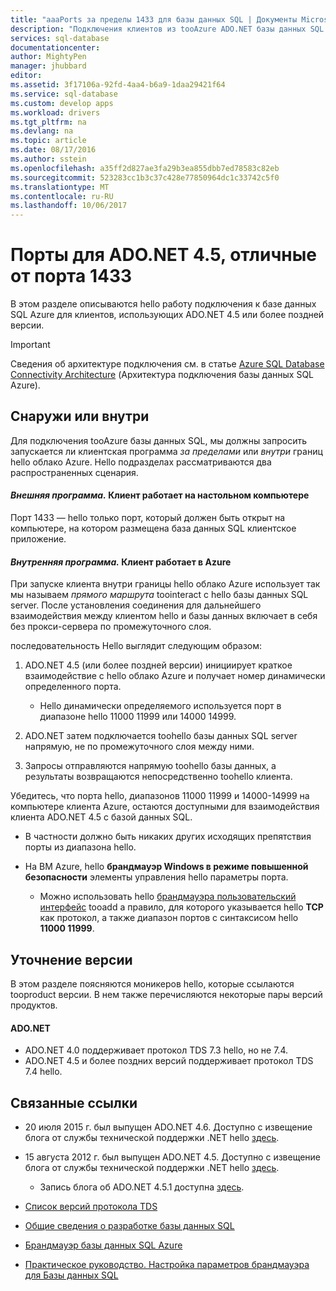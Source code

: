 ```yaml
---
title: "aaaPorts за пределы 1433 для базы данных SQL | Документы Microsoft"
description: "Подключения клиентов из tooAzure ADO.NET базы данных SQL иногда использование прокси-сервера hello и взаимодействовать непосредственно с базой данных hello. Порты, отличные от 1433, становятся важными."
services: sql-database
documentationcenter: 
author: MightyPen
manager: jhubbard
editor: 
ms.assetid: 3f17106a-92fd-4aa4-b6a9-1daa29421f64
ms.service: sql-database
ms.custom: develop apps
ms.workload: drivers
ms.tgt_pltfrm: na
ms.devlang: na
ms.topic: article
ms.date: 08/17/2016
ms.author: sstein
ms.openlocfilehash: a35ff2d827ae3fa29b3ea855dbb7ed78583c82eb
ms.sourcegitcommit: 523283cc1b3c37c428e77850964dc1c33742c5f0
ms.translationtype: MT
ms.contentlocale: ru-RU
ms.lasthandoff: 10/06/2017
---
```

# <a name="ports-beyond-1433-for-adonet-45"></a>Порты для ADO.NET 4.5, отличные от порта 1433
В этом разделе описываются hello работу подключения к базе данных SQL Azure для клиентов, использующих ADO.NET 4.5 или более поздней версии. 

> [!IMPORTANT]
> Сведения об архитектуре подключения см. в статье [Azure SQL Database Connectivity Architecture](sql-database-connectivity-architecture.md) (Архитектура подключения базы данных SQL Azure).
>

## <a name="outside-vs-inside"></a>Снаружи или внутри
Для подключения tooAzure базы данных SQL, мы должны запросить запускается ли клиентская программа *за пределами* или *внутри* границ hello облако Azure. Hello подразделах рассматриваются два распространенных сценария.

#### <a name="outside-client-runs-on-your-desktop-computer"></a>*Внешняя программа.* Клиент работает на настольном компьютере
Порт 1433 — hello только порт, который должен быть открыт на компьютере, на котором размещена база данных SQL клиентское приложение.

#### <a name="inside-client-runs-on-azure"></a>*Внутренняя программа.* Клиент работает в Azure
При запуске клиента внутри границы hello облако Azure использует так мы называем *прямого маршрута* toointeract с hello базы данных SQL server. После установления соединения для дальнейшего взаимодействия между клиентом hello и базы данных включает в себя без прокси-сервера по промежуточного слоя.

последовательность Hello выглядит следующим образом:

1. ADO.NET 4.5 (или более поздней версии) инициирует краткое взаимодействие с hello облако Azure и получает номер динамически определенного порта.
   
   * Hello динамически определяемого используется порт в диапазоне hello 11000 11999 или 14000 14999.
2. ADO.NET затем подключается toohello базы данных SQL server напрямую, не по промежуточного слоя между ними.
3. Запросы отправляются напрямую toohello базы данных, а результаты возвращаются непосредственно toohello клиента.

Убедитесь, что порта hello, диапазонов 11000 11999 и 14000-14999 на компьютере клиента Azure, остаются доступными для взаимодействия клиента ADO.NET 4.5 с базой данных SQL.

* В частности должно быть никаких других исходящих препятствия порты из диапазона hello.
* На ВМ Azure, hello **брандмауэр Windows в режиме повышенной безопасности** элементы управления hello параметры порта.
  
  * Можно использовать hello [брандмауэра пользовательский интерфейс](http://msdn.microsoft.com/library/cc646023.aspx) tooadd a правило, для которого указывается hello **TCP** как протокол, а также диапазон портов с синтаксисом hello **11000 11999**.

## <a name="version-clarifications"></a>Уточнение версии
В этом разделе поясняются моникеров hello, которые ссылаются tooproduct версии. В нем также перечисляются некоторые пары версий продуктов.

#### <a name="adonet"></a>ADO.NET
* ADO.NET 4.0 поддерживает протокол TDS 7.3 hello, но не 7.4.
* ADO.NET 4.5 и более поздних версий поддерживает протокол TDS 7.4 hello.

## <a name="related-links"></a>Связанные ссылки
* 20 июля 2015 г. был выпущен ADO.NET 4.6. Доступно с извещение блога от службы технической поддержки .NET hello [здесь](http://blogs.msdn.com/b/dotnet/archive/2015/07/20/announcing-net-framework-4-6.aspx).
* 15 августа 2012 г. был выпущен ADO.NET 4.5. Доступно с извещение блога от службы технической поддержки .NET hello [здесь](http://blogs.msdn.com/b/dotnet/archive/2012/08/15/announcing-the-release-of-net-framework-4-5-rtm-product-and-source-code.aspx).
  
  * Запись блога об ADO.NET 4.5.1 доступна [здесь](http://blogs.msdn.com/b/dotnet/archive/2013/06/26/announcing-the-net-framework-4-5-1-preview.aspx).
* [Список версий протокола TDS](http://www.freetds.org/userguide/tdshistory.htm)
* [Общие сведения о разработке базы данных SQL](sql-database-develop-overview.md)
* [Брандмауэр базы данных SQL Azure](sql-database-firewall-configure.md)
* [Практическое руководство. Настройка параметров брандмауэра для Базы данных SQL](sql-database-configure-firewall-settings.md)

